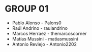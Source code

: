 <h1>GROUP 01</h1>

<ul>
 <li>Pablo Alonso - Palons0</li>
 <li>Raúl Andrino - raulandrino</li>
 <li>Marcos Herraez - themarcoscorner</li>
 <li>Matías Mussini - matiasmussini</li>
 <li>Antonio Reviejo - Antonio2202</li>
<ul>
 
  
